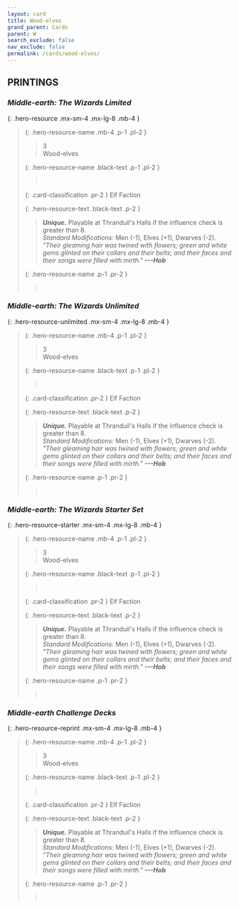 ```yaml
---
layout: card
title: Wood-elves
grand_parent: Cards
parent: W
search_exclude: false
nav_exclude: false
permalink: /cards/wood-elves/
---
```


## PRINTINGS


### _Middle-earth: The Wizards Limited_

{: .hero-resource .mx-sm-4 .mx-lg-8 .mb-4 }
> {: .hero-resource-name .mb-4 .p-1 .pl-2 }
> > <div class="card-mp">3</div>
> > <div class="card-name">Wood-elves</div>
>
> {: .hero-resource-name .black-text .p-1 .pl-2 }
> > &nbsp;
>
> {: .card-classification .pr-2 }
> Elf Faction
>
> {: .hero-resource-text .black-text .p-2 }
> > _**Unique.**_ Playable at Thranduil's Halls if the influence check is greater than 8. <br>_Standard Modifications:_ Men (-1), Elves (+1), Dwarves (-2). <br>_"Their gleaming hair was twined with flowers; green and white gems glinted on their collars and their belts; and their faces and their songs were filled with mirth."_ ***---Hob*** 
> 
> {: .hero-resource-name .p-1 .pr-2 }
> > <div class="card-shield"></div>
> > <div class="card-corruption">&nbsp;</div>

### _Middle-earth: The Wizards Unlimited_

{: .hero-resource-unlimited .mx-sm-4 .mx-lg-8 .mb-4 }
> {: .hero-resource-name .mb-4 .p-1 .pl-2 }
> > <div class="card-mp">3</div>
> > <div class="card-name">Wood-elves</div>
>
> {: .hero-resource-name .black-text .p-1 .pl-2 }
> > &nbsp;
>
> {: .card-classification .pr-2 }
> Elf Faction
>
> {: .hero-resource-text .black-text .p-2 }
> > _**Unique.**_ Playable at Thranduil's Halls if the influence check is greater than 8. <br>_Standard Modifications:_ Men (-1), Elves (+1), Dwarves (-2). <br>_"Their gleaming hair was twined with flowers; green and white gems glinted on their collars and their belts; and their faces and their songs were filled with mirth."_ ***---Hob*** 
> 
> {: .hero-resource-name .p-1 .pr-2 }
> > <div class="card-shield"></div>
> > <div class="card-corruption">&nbsp;</div>

### _Middle-earth: The Wizards Starter Set_

{: .hero-resource-starter .mx-sm-4 .mx-lg-8 .mb-4 }
> {: .hero-resource-name .mb-4 .p-1 .pl-2 }
> > <div class="card-mp">3</div>
> > <div class="card-name">Wood-elves</div>
>
> {: .hero-resource-name .black-text .p-1 .pl-2 }
> > &nbsp;
>
> {: .card-classification .pr-2 }
> Elf Faction
>
> {: .hero-resource-text .black-text .p-2 }
> > _**Unique.**_ Playable at Thranduil's Halls if the influence check is greater than 8. <br>_Standard Modifications:_ Men (-1), Elves (+1), Dwarves (-2). <br>_"Their gleaming hair was twined with flowers; green and white gems glinted on their collars and their belts; and their faces and their songs were filled with mirth."_ ***---Hob*** 
> 
> {: .hero-resource-name .p-1 .pr-2 }
> > <div class="card-shield"></div>
> > <div class="card-corruption">&nbsp;</div>

### _Middle-earth Challenge Decks_

{: .hero-resource-reprint .mx-sm-4 .mx-lg-8 .mb-4 }
> {: .hero-resource-name .mb-4 .p-1 .pl-2 }
> > <div class="card-mp">3</div>
> > <div class="card-name">Wood-elves</div>
>
> {: .hero-resource-name .black-text .p-1 .pl-2 }
> > &nbsp;
>
> {: .card-classification .pr-2 }
> Elf Faction
>
> {: .hero-resource-text .black-text .p-2 }
> > _**Unique.**_ Playable at Thranduil's Halls if the influence check is greater than 8. <br>_Standard Modifications:_ Men (-1), Elves (+1), Dwarves (-2). <br>_"Their gleaming hair was twined with flowers; green and white gems glinted on their collars and their belts; and their faces and their songs were filled with mirth."_ ***---Hob*** 
> 
> {: .hero-resource-name .p-1 .pr-2 }
> > <div class="card-shield"></div>
> > <div class="card-corruption">&nbsp;</div>
